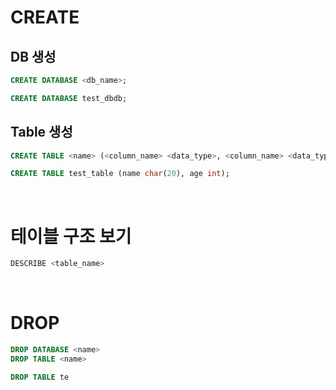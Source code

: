 # CREATE

## DB 생성

```sql
CREATE DATABASE <db_name>;

CREATE DATABASE test_dbdb;
```

## Table 생성

```sql
CREATE TABLE <name> (<column_name> <data_type>, <column_name> <data_type>);

CREATE TABLE test_table (name char(20), age int);
```

<br>

# 테이블 구조 보기

```sql
DESCRIBE <table_name>
```

<br>

# DROP

```sql
DROP DATABASE <name>
DROP TABLE <name>

DROP TABLE te
```
